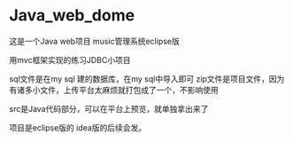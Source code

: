 # Java_web_dome
这是一个Java web项目 music管理系统eclipse版

用mvc框架实现的练习JDBC小项目 

sql文件是在my sql 建的数据库，在my sql中导入即可
zip文件是项目文件，因为有诸多小文件，上传平台太麻烦就打包成了一个，不影响使用

src是Java代码部分，可以在平台上预览，就单独拿出来了

项目是eclipse版的 idea版的后续会发。
